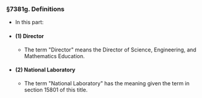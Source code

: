 ### §7381g. Definitions
* In this part:

* #### (1) Director
  * The term "Director" means the Director of Science, Engineering, and Mathematics Education.

* #### (2) National Laboratory
  * The term "National Laboratory" has the meaning given the term in section 15801 of this title.